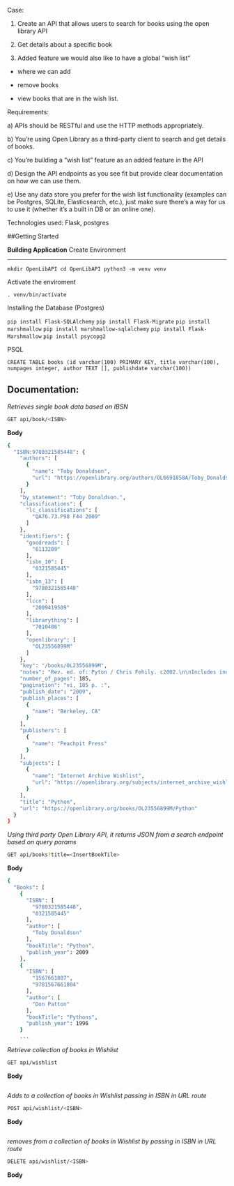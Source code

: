 Case:

1. Create an API that allows users to search for books using the open library API

2. Get details about a specific book

3. Added feature we would also like to have a global “wish list”

- where we can add

- remove books

- view books that are in the wish list.

Requirements:

a) APIs should be RESTful and use the HTTP methods appropriately.

b) You’re using Open Library as a third-party client to search and get details of books.

c) You’re building a “wish list” feature as an added feature in the API

d) Design the API endpoints as you see fit but provide clear documentation on how we can
use them.

e) Use any data store you prefer for the wish list functionality (examples can be Postgres,
SQLite, Elasticsearch, etc.), just make sure there’s a way for us to use it (whether it’s a
built in DB or an online one).

Technologies used: Flask, postgres

##Getting Started

<b>Building Application</b>
Create Environment

---

`mkdir OpenLibAPI cd OpenLibAPI python3 -m venv venv`

Activate the enviroment

`. venv/bin/activate`

Installing the Database (Postgres)

`pip install Flask-SQLAlchemy`
`pip install Flask-Migrate`
`pip install marshmallow`
`pip install marshmallow-sqlalchemy`
`pip install Flask-Marshmallow`
`pip install psycopg2`

PSQL

`CREATE TABLE books (id varchar(100) PRIMARY KEY, title varchar(100), numpages integer, author TEXT [], publishdate varchar(100))`

## Documentation:

<i>Retrieves single book data based on IBSN </i>

```sh
GET api/book/<ISBN>
```

<b>Body</b>

```sh
{
  "ISBN:9780321585448": {
    "authors": [
      {
        "name": "Toby Donaldson",
        "url": "https://openlibrary.org/authors/OL6691858A/Toby_Donaldson"
      }
    ],
    "by_statement": "Toby Donaldson.",
    "classifications": {
      "lc_classifications": [
        "QA76.73.P98 F44 2009"
      ]
    },
    "identifiers": {
      "goodreads": [
        "6113209"
      ],
      "isbn_10": [
        "0321585445"
      ],
      "isbn_13": [
        "9780321585448"
      ],
      "lccn": [
        "2009419509"
      ],
      "librarything": [
        "7010486"
      ],
      "openlibrary": [
        "OL23556899M"
      ]
    },
    "key": "/books/OL23556899M",
    "notes": "Rev. ed. of: Pyton / Chris Fehily. c2002.\n\nIncludes index.",
    "number_of_pages": 185,
    "pagination": "vi, 185 p. :",
    "publish_date": "2009",
    "publish_places": [
      {
        "name": "Berkeley, CA"
      }
    ],
    "publishers": [
      {
        "name": "Peachpit Press"
      }
    ],
    "subjects": [
      {
        "name": "Internet Archive Wishlist",
        "url": "https://openlibrary.org/subjects/internet_archive_wishlist"
      }
    ],
    "title": "Python",
    "url": "https://openlibrary.org/books/OL23556899M/Python"
  }
}
```

<i>Using third party Open Library API, it returns JSON from a search endpoint based on query params </i>

```sh
GET api/books?title=<InsertBookTile>
```

<b>Body</b>

```sh
{
  "Books": [
    {
      "ISBN": [
        "9780321585448",
        "0321585445"
      ],
      "author": [
        "Toby Donaldson"
      ],
      "bookTitle": "Python",
      "publish_year": 2009
    },
    {
      "ISBN": [
        "1567661807",
        "9781567661804"
      ],
      "author": [
        "Don Patton"
      ],
      "bookTitle": "Pythons",
      "publish_year": 1996
    }
    ...
```

<i>Retrieve collection of books in Wishlist </i>

```sh
GET api/wishlist
```

<b>Body</b>

```sh

```

<i>Adds to a collection of books in Wishlist passing in ISBN in URL route</i>

```sh
POST api/wishlist/<ISBN>
```

<b>Body</b>

```sh

```

<i>removes from a collection of books in Wishlist by passing in ISBN in URL route</i>

```sh
DELETE api/wishlist/<ISBN>
```

<b>Body</b>

```sh

```
